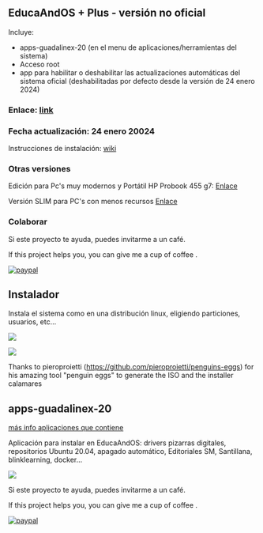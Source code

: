 ## EducaAndOS + Plus - versión no oficial

Incluye:

+ apps-guadalinex-20 (en el menu de aplicaciones/herramientas del sistema)
+ Acceso root
+ app para habilitar o deshabilitar las actualizaciones automáticas del sistema oficial (deshabilitadas por defecto desde la versión de 24 enero 2024)

### Enlace:  [link](https://tinyurl.com/educaandosplus)
### Fecha actualización: 24 enero 20024

Instrucciones de instalación: [wiki](https://github.com/aosucas499/guadalinex/wiki/Instalación)

### Otras versiones

Edición para Pc's muy modernos y Portátil HP Probook 455 g7: [Enlace](https://tinyurl.com/eosplus-up-kernel)

Versión SLIM para PC's con menos recursos [Enlace](https://github.com/aosucas499/guadalinex/tree/slim)

### Colaborar

Si este proyecto te ayuda, puedes invitarme a un café.


If this project helps you,  you can give me a cup of coffee .


[![paypal](https://www.paypalobjects.com/en_US/i/btn/btn_donateCC_LG.gif)](https://www.paypal.com/donate?business=FUMT27MVTRTHJ&no_recurring=0&item_name=Proyectos+TIC+Andaluc%C3%ADa&currency_code=EUR)

## Instalador
Instala el sistema como en una distribución linux, eligiendo particiones, usuarios, etc...

![](https://github.com/aosucas499/guadalinex/blob/main/im%C3%A1genes/educaandos_install.png)

![](https://github.com/aosucas499/guadalinex/blob/main/im%C3%A1genes/educaandos_partition.png)

Thanks to pieroproietti (https://github.com/pieroproietti/penguins-eggs) for his amazing tool "penguin eggs" to generate the ISO and the installer calamares



## apps-guadalinex-20
[más info aplicaciones que contiene](https://github.com/aosucas499/guadalinex/wiki/Apps-guadalinex20)

Aplicación para instalar en EducaAndOS: drivers pizarras digitales, repositorios Ubuntu 20.04, apagado automático, Editoriales SM, Santillana, blinklearning, docker...

![](https://github.com/aosucas499/guadalinex/blob/main/imágenes/VirtualBox_guadalinex%2020.png)



Si este proyecto te ayuda, puedes invitarme a un café.


If this project helps you,  you can give me a cup of coffee .


[![paypal](https://www.paypalobjects.com/en_US/i/btn/btn_donateCC_LG.gif)](https://www.paypal.com/donate?business=FUMT27MVTRTHJ&no_recurring=0&item_name=Proyectos+TIC+Andaluc%C3%ADa&currency_code=EUR)

